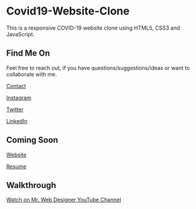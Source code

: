 # Covid19-Website-Clone

This is a responsive COVID-19 website clone using HTML5, CSS3 and JavaScript.


## Find Me On

Feel free to reach out, if you have questions/suggestions/ideas or want to collaborate with me.

[Contact](mailto://oluwakemi.toluwalase@gmail.com)

[Instagram](https://instagram.com/diariesofatechgirl)

[Twitter](https://twitter.com/techgirldiaries)

[LinkedIn](https://linkedin.com/in/techgirldiaries)


## Coming Soon

[Website](https://tgd.github.io)

[Resume](https://tgd.github.io/resume)


## Walkthrough

[Watch on Mr. Web Designer YouTube Channel](https://)

